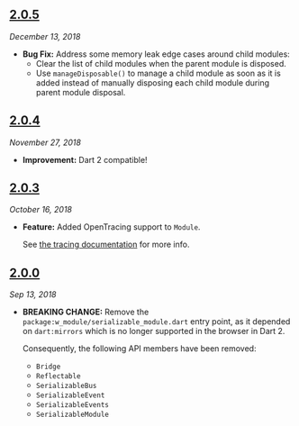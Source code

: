 ## [2.0.5](https://github.com/Workiva/w_module/compare/2.0.4...2.0.5)

_December 13, 2018_

- **Bug Fix:** Address some memory leak edge cases around child modules:
  - Clear the list of child modules when the parent module is disposed.
  - Use `manageDisposable()` to manage a child module as soon as it is added
    instead of manually disposing each child module during parent module
    disposal.

## [2.0.4](https://github.com/Workiva/w_module/compare/2.0.3...2.0.4)

_November 27, 2018_

- **Improvement:** Dart 2 compatible!

## [2.0.3](https://github.com/Workiva/w_module/compare/2.0.0...2.0.3)

_October 16, 2018_

- **Feature:** Added OpenTracing support to `Module`.

  See [the tracing documentation][tracing] for more info.

## [2.0.0](https://github.com/Workiva/w_module/compare/1.6.2...2.0.0)

_Sep 13, 2018_

[tracing]: https://github.com/Workiva/w_module/blob/master/documentation/tracing.md

- **BREAKING CHANGE:** Remove the `package:w_module/serializable_module.dart`
  entry point, as it depended on `dart:mirrors` which is no longer supported in
  the browser in Dart 2.

  Consequently, the following API members have been removed:

  - `Bridge`
  - `Reflectable`
  - `SerializableBus`
  - `SerializableEvent`
  - `SerializableEvents`
  - `SerializableModule`
